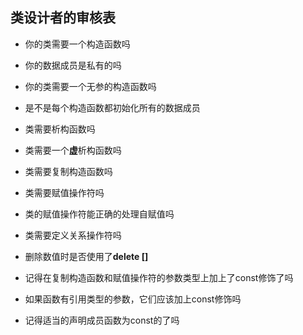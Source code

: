 ## 类设计者的审核表
* 你的类需要一个构造函数吗  

* 你的数据成员是私有的吗  

* 你的类需要一个无参的构造函数吗  

* 是不是每个构造函数都初始化所有的数据成员  

* 类需要析构函数吗  

* 类需要一个**虚**析构函数吗  

* 类需要复制构造函数吗  

* 类需要赋值操作符吗  

* 类的赋值操作符能正确的处理自赋值吗  

* 类需要定义关系操作符吗  

* 删除数值时是否使用了**delete []**  

* 记得在复制构造函数和赋值操作符的参数类型上加上了const修饰了吗  

* 如果函数有引用类型的参数，它们应该加上const修饰吗  

* 记得适当的声明成员函数为const的了吗  
